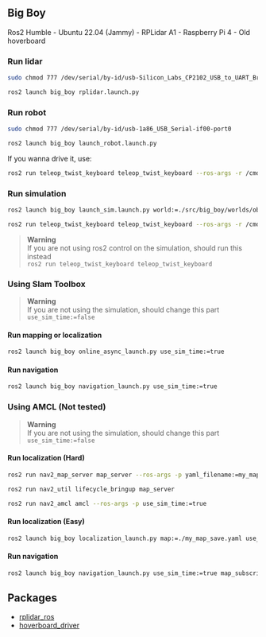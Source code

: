 ## Big Boy
Ros2 Humble - Ubuntu 22.04 (Jammy) - RPLidar A1 - Raspberry Pi 4 - Old hoverboard

### Run lidar
```bash
sudo chmod 777 /dev/serial/by-id/usb-Silicon_Labs_CP2102_USB_to_UART_Bridge_Controller_0001-if00-port0
``` 
```bash
ros2 launch big_boy rplidar.launch.py
```
### Run robot
```bash
sudo chmod 777 /dev/serial/by-id/usb-1a86_USB_Serial-if00-port0
``` 
```bash
ros2 launch big_boy launch_robot.launch.py
```
If you wanna drive it, use:
```bash 
ros2 run teleop_twist_keyboard teleop_twist_keyboard --ros-args -r /cmd_vel:=/diff_cont/cmd_vel_unstamped
```
### Run simulation
```bash
ros2 launch big_boy launch_sim.launch.py world:=./src/big_boy/worlds/obstacles.world
```
```bash 
ros2 run teleop_twist_keyboard teleop_twist_keyboard --ros-args -r /cmd_vel:=/diff_cont/cmd_vel_unstamped
```
> **Warning** \
> If you are not using ros2 control on the simulation, should run this instead \
> ```ros2 run teleop_twist_keyboard teleop_twist_keyboard```
### Using Slam Toolbox
> **Warning** \
> If you are not using the simulation, should change this part \
> ```use_sim_time:=false```
#### Run mapping or localization
```bash 
ros2 launch big_boy online_async_launch.py use_sim_time:=true
```
#### Run navigation
```bash 
ros2 launch big_boy navigation_launch.py use_sim_time:=true
```
### Using AMCL (Not tested)
> **Warning** \
> If you are not using the simulation, should change this part \
> ```use_sim_time:=false```
#### Run localization (Hard)
```bash 
ros2 run nav2_map_server map_server --ros-args -p yaml_filename:=my_map_save.yaml -p use_sim_time:=true
```
```bash 
ros2 run nav2_util lifecycle_bringup map_server
```
```bash 
ros2 run nav2_amcl amcl --ros-args -p use_sim_time:=true
```
#### Run localization (Easy)
```bash 
ros2 launch big_boy localization_launch.py map:=./my_map_save.yaml use_sim_time:=true
```
#### Run navigation
```bash 
ros2 launch big_boy navigation_launch.py use_sim_time:=true map_subscribe_transient_local:=true
```
## Packages
* [rplidar_ros](https://github.com/Slamtec/rplidar_ros/tree/dev-ros2)
* [hoverboard_driver](https://github.com/hoverboard-robotics/hoverboard-driver/tree/humble)
